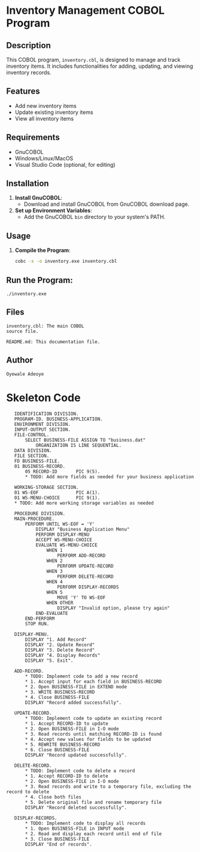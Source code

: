 # Inventory Management COBOL Program

## Description
This COBOL program, `inventory.cbl`, is designed to manage and track inventory items. It includes functionalities for adding, updating, and viewing inventory records.

## Features
- Add new inventory items
- Update existing inventory items
- View all inventory items

## Requirements
- GnuCOBOL
- Windows/Linux/MacOS
- Visual Studio Code (optional, for editing)

## Installation
1. **Install GnuCOBOL**:
   - Download and install GnuCOBOL from GnuCOBOL download page.
2. **Set up Environment Variables**:
   - Add the GnuCOBOL `bin` directory to your system's PATH.

## Usage
1. **Compile the Program**:
   ```sh
   cobc -x -o inventory.exe inventory.cbl

## Run the Program:
    ./inventory.exe

## Files
    inventory.cbl: The main COBOL
    source file.

    README.md: This documentation file.

## Author
    Oyewale Adeoye

# Skeleton Code

       IDENTIFICATION DIVISION.
       PROGRAM-ID. BUSINESS-APPLICATION.
       ENVIRONMENT DIVISION.
       INPUT-OUTPUT SECTION.
       FILE-CONTROL.
           SELECT BUSINESS-FILE ASSIGN TO "business.dat"
               ORGANIZATION IS LINE SEQUENTIAL.
       DATA DIVISION.
       FILE SECTION.
       FD BUSINESS-FILE.
       01 BUSINESS-RECORD.
           05 RECORD-ID       PIC 9(5).
           * TODO: Add more fields as needed for your business application

       WORKING-STORAGE SECTION.
       01 WS-EOF              PIC A(1).
       01 WS-MENU-CHOICE      PIC 9(1).
       * TODO: Add more working storage variables as needed

       PROCEDURE DIVISION.
       MAIN-PROCEDURE.
           PERFORM UNTIL WS-EOF = 'Y'
               DISPLAY "Business Application Menu"
               PERFORM DISPLAY-MENU
               ACCEPT WS-MENU-CHOICE
               EVALUATE WS-MENU-CHOICE
                   WHEN 1
                       PERFORM ADD-RECORD
                   WHEN 2
                       PERFORM UPDATE-RECORD
                   WHEN 3
                       PERFORM DELETE-RECORD
                   WHEN 4
                       PERFORM DISPLAY-RECORDS
                   WHEN 5
                       MOVE 'Y' TO WS-EOF
                   WHEN OTHER
                       DISPLAY "Invalid option, please try again"
               END-EVALUATE
           END-PERFORM
           STOP RUN.

       DISPLAY-MENU.
           DISPLAY "1. Add Record"
           DISPLAY "2. Update Record"
           DISPLAY "3. Delete Record"
           DISPLAY "4. Display Records"
           DISPLAY "5. Exit".

       ADD-RECORD.
           * TODO: Implement code to add a new record
           * 1. Accept input for each field in BUSINESS-RECORD
           * 2. Open BUSINESS-FILE in EXTEND mode
           * 3. WRITE BUSINESS-RECORD
           * 4. Close BUSINESS-FILE
           DISPLAY "Record added successfully".

       UPDATE-RECORD.
           * TODO: Implement code to update an existing record
           * 1. Accept RECORD-ID to update
           * 2. Open BUSINESS-FILE in I-O mode
           * 3. Read records until matching RECORD-ID is found
           * 4. Accept new values for fields to be updated
           * 5. REWRITE BUSINESS-RECORD
           * 6. Close BUSINESS-FILE
           DISPLAY "Record updated successfully".

       DELETE-RECORD.
           * TODO: Implement code to delete a record
           * 1. Accept RECORD-ID to delete
           * 2. Open BUSINESS-FILE in I-O mode
           * 3. Read records and write to a temporary file, excluding the record to delete
           * 4. Close both files
           * 5. Delete original file and rename temporary file
           DISPLAY "Record deleted successfully".

       DISPLAY-RECORDS.
           * TODO: Implement code to display all records
           * 1. Open BUSINESS-FILE in INPUT mode
           * 2. Read and display each record until end of file
           * 3. Close BUSINESS-FILE
           DISPLAY "End of records".





